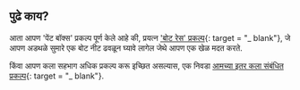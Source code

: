 ## पुढे काय?

आता आपण 'पेंट बॉक्स' प्रकल्प पूर्ण केले आहे की, प्रयत्न ['बोट रेस' प्रकल्प](https://projects.raspberrypi.org/en/projects/boat-race){: target = "_ blank"}, जे आपण अडथळे सुमारे एक बोट नीट ढवळून घ्यावे लागेल जेथे आपण एक खेळ मदत करते.

किंवा आपण कला सहभाग अधिक प्रकल्प करू इच्छित असल्यास, एक निवडा [आमच्या इतर कला संबंधित प्रकल्प](https://projects.raspberrypi.org/en/projects?interests%5B%5D=art){: target = "_ blank"}.
